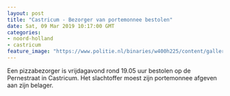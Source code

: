 ```yaml
---
layout: post
title: "Castricum - Bezorger van portemonnee bestolen"
date: Sat, 09 Mar 2019 10:17:00 GMT
categories: 
- noord-holland 
- castricum 
feature_image: "https://www.politie.nl/binaries/w400h225/content/gallery/politie/stockfotos/algemeen/agenten-in-de-noodhulp-achter-de-pc.jpg"
---
```


Een pizzabezorger is vrijdagavond rond 19.05 uur bestolen op de Pernestraat in Castricum. Het slachtoffer moest zijn portemonnee afgeven aan zijn belager.
